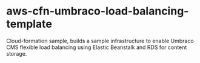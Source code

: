 # aws-cfn-umbraco-load-balancing-template
Cloud-formation sample, builds a sample infrastructure to enable Umbraco CMS flexible load balancing using Elastic Beanstalk and RDS for content storage. 
